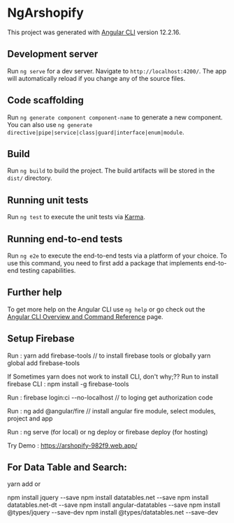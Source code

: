 # NgArshopify

This project was generated with [Angular CLI](https://github.com/angular/angular-cli) version 12.2.16.

## Development server

Run `ng serve` for a dev server. Navigate to `http://localhost:4200/`. The app will automatically reload if you change any of the source files.

## Code scaffolding

Run `ng generate component component-name` to generate a new component. You can also use `ng generate directive|pipe|service|class|guard|interface|enum|module`.

## Build

Run `ng build` to build the project. The build artifacts will be stored in the `dist/` directory.

## Running unit tests

Run `ng test` to execute the unit tests via [Karma](https://karma-runner.github.io).

## Running end-to-end tests

Run `ng e2e` to execute the end-to-end tests via a platform of your choice. To use this command, you need to first add a package that implements end-to-end testing capabilities.

## Further help

To get more help on the Angular CLI use `ng help` or go check out the [Angular CLI Overview and Command Reference](https://angular.io/cli) page.


## Setup Firebase 

Run : yarn add firebase-tools // to install firebase tools  or globally yarn global add firebase-tools 

If Sometimes yarn does not work to install CLI, don't why;??
Run to install firebase CLI : npm install -g firebase-tools

Run : firebase login:ci --no-localhost // to loging get authorization code 

Run :  ng add @angular/fire // install angular fire module, select modules, project and app

Run : ng serve (for local) or ng deploy or firebase deploy (for hosting)

Try Demo : https://arshopify-982f9.web.app/


## For Data Table and Search:
yarn add or 

npm install jquery --save
npm install datatables.net --save
npm install datatables.net-dt --save
npm install angular-datatables --save
npm install @types/jquery --save-dev
npm install @types/datatables.net --save-dev




